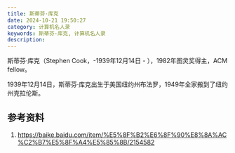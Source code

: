 ```yaml
---
title: 斯蒂芬·库克
date: 2024-10-21 19:50:27
category: 计算机名人录
keywords: 斯蒂芬·库克, 计算机名人录
description:
---
```


斯蒂芬·库克（Stephen Cook，-1939年12月14日 - ），1982年图灵奖得主，ACM fellow。

1939年12月14日，斯蒂芬·库克出生于美国纽约州布法罗，1949年全家搬到了纽约州克拉伦斯。



## 参考资料
1. https://baike.baidu.com/item/%E5%8F%B2%E6%8F%90%E8%8A%AC%C2%B7%E5%8F%A4%E5%85%8B/2154582